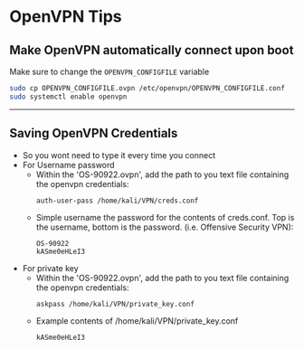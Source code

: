 # OpenVPN Tips

## Make OpenVPN automatically connect upon boot

Make sure to change the `OPENVPN_CONFIGFILE` variable

```bash
sudo cp OPENVPN_CONFIGFILE.ovpn /etc/openvpn/OPENVPN_CONFIGFILE.conf
sudo systemctl enable openvpn
```

---
## Saving OpenVPN Credentials
* So you wont need to type it every time you connect
* For Username password
    * Within the 'OS-90922.ovpn', add the path to you text file containing the openvpn credentials:
        ```
        auth-user-pass /home/kali/VPN/creds.conf
        ```
    * Simple username the password for the contents of creds.conf. Top is the username, bottom is the password. (i.e. Offensive Security VPN):
        ```
        OS-90922
        kASme0eHLeI3
        ```
* For private key
    * Within the 'OS-90922.ovpn', add the path to you text file containing the openvpn credentials:
        ```
        askpass /home/kali/VPN/private_key.conf
        ```
    * Example contents of /home/kali/VPN/private_key.conf
        ```
        kASme0eHLeI3
        ```
